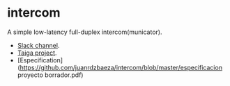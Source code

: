 # intercom

A simple low-latency full-duplex intercom(municator).

* [Slack channel](https://tec-multimedia-ual.slack.com/messages/intercom/).
* [Taiga project](https://tree.taiga.io/project/vicente-gonzalez-ruiz-intercom/).
* [Especification](https://github.com/juanrdzbaeza/intercom/blob/master/especificacion proyecto borrador.pdf)
